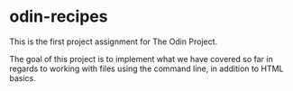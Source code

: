 # odin-recipes
This is the first project assignment for The Odin Project.  

The goal of this project is to implement what we have covered so far in regards to working with files using the command line, in addition to HTML basics.  